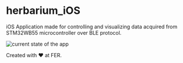 # herbarium_iOS
iOS Application made for controlling and visualizing data acquired from STM32WB55 microcontroller over BLE protocol.

![current state of the app](https://i.ibb.co/Kb9SCfh/imgonline-com-ua-twotoone-CTIKV7-WFfqgc.jpg)


Created with ❤️ at FER.
